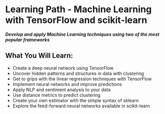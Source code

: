 # Learning Path - Machine Learning with TensorFlow and scikit-learn
***Develop and apply Machine Learning techniques using two of the most popular frameworks***

## What You Will Learn:
* Create a deep neural network using TensorFlow 
* Uncover hidden patterns and structures in data with clustering
* Get to grips with the linear regression techniques with TensorFlow
* Implement neural networks and improve predictions
* Apply NLP and sentiment analysis to your data
* Use distance metrics to predict clustering
* Create your own estimator with the simple syntax of sklearn
* Explore the feed-forward neural networks available in scikit-learn

